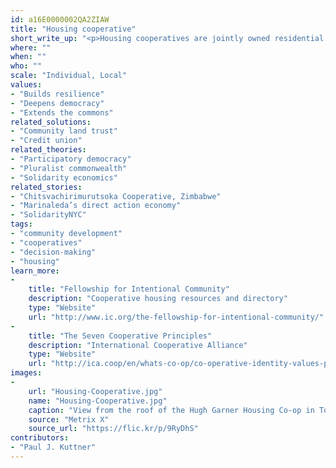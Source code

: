 ```yaml
---
id: a16E0000002QA2ZIAW
title: "Housing cooperative"
short_write_up: "<p>Housing cooperatives are jointly owned residential properties, held in common by the residents. Residents purchase shares in the cooperative and divide responsibility for the upkeep and management of the building or buildings, often run using principles of democratic decision-making. Many cooperatives are designed as affordable housing, with residents receiving limited equity in order to maintain a low cost of membership. Other benefits to cooperative living can include environmental sustainability, self-determination, and strong, supportive communities. In fact, some cooperatives are designed as “intentional communities” based around shared values and goals, such as the seven cooperative principles.</p>"
where: ""
when: ""
who: ""
scale: "Individual, Local"
values:
- "Builds resilience"
- "Deepens democracy"
- "Extends the commons"
related_solutions:
- "Community land trust"
- "Credit union"
related_theories:
- "Participatory democracy"
- "Pluralist commonwealth"
- "Solidarity economics"
related_stories:
- "Chitsvachirimurutsoka Cooperative, Zimbabwe"
- "Marinaleda’s direct action economy"
- "SolidarityNYC"
tags:
- "community development"
- "cooperatives"
- "decision-making"
- "housing"
learn_more:
-
    title: "Fellowship for Intentional Community"
    description: "Cooperative housing resources and directory"
    type: "Website"
    url: "http://www.ic.org/the-fellowship-for-intentional-community/"
-
    title: "The Seven Cooperative Principles"
    description: "International Cooperative Alliance"
    type: "Website"
    url: "http://ica.coop/en/whats-co-op/co-operative-identity-values-principles"
images:
-
    url: "Housing-Cooperative.jpg"
    name: "Housing-Cooperative.jpg"
    caption: "View from the roof of the Hugh Garner Housing Co-op in Toronto, Canada"
    source: "Metrix X"
    source_url: "https://flic.kr/p/9RyDhS"
contributors:
- "Paul J. Kuttner"
---
```

